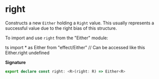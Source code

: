 # right

Constructs a new `Either` holding a `Right` value. This usually represents a successful value due to the right bias
of this structure.

To import and use `right` from the "Either" module:

ts
import \* as Either from "effect/Either"
// Can be accessed like this
Either.right
undefined

**Signature**

```ts
export declare const right: <R>(right: R) => Either<R>
```
